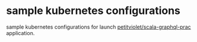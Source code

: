 # sample kubernetes configurations

sample kubernetes configurations for launch [petitviolet/scala-graphql-prac](https://github.com/petitviolet/scala-graphql-prac/tree/master/) application.
